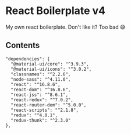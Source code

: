 # React Boilerplate v4
My own react boilerplate. Don't like it? Too bad 😅

## Contents
```
"dependencies": {
  "@material-ui/core": "^3.9.3",
  "@material-ui/icons": "^3.0.2",
  "classnames": "^2.2.6",
  "node-sass": "^4.11.0",
  "react": "^16.8.6",
  "react-dom": "^16.8.6",
  "react-jss": "^8.6.1",
  "react-redux": "^7.0.2",
  "react-router-dom": "^5.0.0",
  "react-scripts": "^2.1.8",
  "redux": "^4.0.1",
  "redux-thunk": "^2.3.0"
},
```